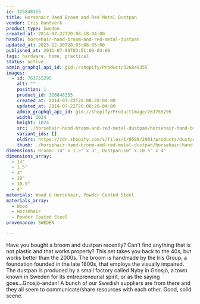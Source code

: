 ```yaml
---
id: 326848355
title: Horsehair Hand Broom and Red Metal Dustpan
vendor: Iris Hantverk
product_type: Sweden
created_at: 2014-07-22T20:08:18-04:00
handle: horsehair-hand-broom-and-red-metal-dustpan
updated_at: 2023-12-30T20:03:08-05:00
published_at: 2011-07-08T03:51:00-04:00
tags: hardware, home, practical
status: active
admin_graphql_api_id: gid://shopify/Product/326848355
images:
  - id: 763755295
    alt: ""
    position: 1
    product_id: 326848355
    created_at: 2014-07-22T20:08:20-04:00
    updated_at: 2014-07-22T20:08:20-04:00
    admin_graphql_api_id: gid://shopify/ProductImage/763755295
    width: 1024
    height: 1024
    src: ./horsehair-hand-broom-and-red-metal-dustpan/horsehair-hand-broom-and-red-metal-dustpan__0.jpg
    variant_ids: []
    oldSrc: https://cdn.shopify.com/s/files/1/0589/2901/products/dustpan-broom.jpeg?v=1406074100
    thumb: ./horsehair-hand-broom-and-red-metal-dustpan/horsehair-hand-broom-and-red-metal-dustpan__0-thumb.jpg
dimensions: Broom: 14" x 1.5" x 3", Dustpan:10" x 10.5" x 4"
dimensions_array:
  - 14"
  - 1.5"
  - 3"
  - 10"
  - 10.5"
  - 4"
materials: Wood & Horsehair, Powder Coated Steel
materials_array:
  - Wood
  - Horsehair
  - Powder Coated Steel
provenance: SWEDEN

---
```


Have you bought a broom and dustpan recently? Can't find anything that is not plastic and that works properly? This set takes you back to the 40s, but works better than the 2000s. The broom is handmade by the Iris Group, a foundation founded in the late 1800s, that employs the visually impaired. The dustpan is produced by a small factory called Nyby in Gnosjö, a town known in Sweden for its entrepreneurial spirit, or as the saying goes...Gnosjö-andan! A bunch of our Swedish suppliers are from there and they all seem to communicate/share resources with each other. Good, solid scene.